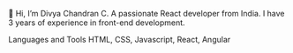 👋 Hi, I’m Divya Chandran C.
A passionate React developer from India. 
I have 3 years of experience in front-end development.

Languages and Tools
HTML, CSS, Javascript, React, Angular
